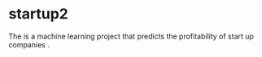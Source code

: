 # startup2
The is a machine learning project that predicts the profitability of start up companies .
